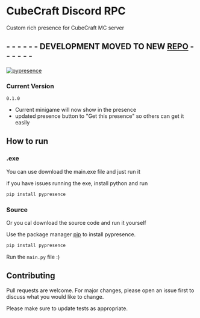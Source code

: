 # CubeCraft Discord RPC

Custom rich presence for CubeCraft MC server

## - - - - - - DEVELOPMENT MOVED TO NEW [REPO](https://github.com/KristN1/CubeCraft-Discord-Presence) - - - - - - 

[![pypresence](https://img.shields.io/badge/using-pypresence-00bb88.svg?style=for-the-badge&logo=discord&logoWidth=20)](https://github.com/qwertyquerty/pypresence)

### Current Version
`0.1.0`
 - Current minigame will now show in the presence
 - updated presence button to "Get this presence" so others can get it easily

## How to run

### .exe
You can use download the main.exe file and just run it

if you have issues running the exe, install python and run
```bash
pip install pypresence
```

### Source
Or you cal download the source code and run it yourself

Use the package manager [pip](https://pip.pypa.io/en/stable/) to install pypresence.

```bash
pip install pypresence
```
Run the `main.py` file :)


## Contributing
Pull requests are welcome. For major changes, please open an issue first to discuss what you would like to change.

Please make sure to update tests as appropriate.
